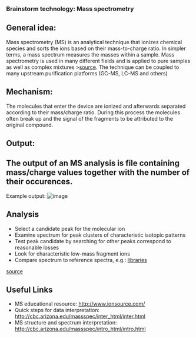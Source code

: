 
### Brainstorm technology: Mass spectrometry

## General idea:

Mass spectrometry (MS) is an analytical technique that ionizes chemical species and sorts the ions based on their mass-to-charge ratio. In simpler terms, a mass spectrum measures the masses within a sample. Mass spectrometry is used in many different fields and is applied to pure samples as well as complex mixtures >[source](https://en.wikipedia.org/wiki/Mass_spectrometry).
The technique can be coupled to many upstream purification platforms (GC-MS, LC-MS and others)

## Mechanism:

The molecules that enter the device are ionized and afterwards separated according to their mass/charge ratio. During this process the molecules often break up and the signal of the fragments to be attributed to the original compound.


## Output:

The output of an MS analysis is file containing mass/charge values together with the number of their occurences.
-
Example output: 
![image](http://www.chemguide.co.uk/analysis/masspec/pentanemspec.GIF)

## Analysis

* Select a candidate peak for the molecular ion
* Examine spectrum for peak clusters of characteristic isotopic patterns
* Test peak candidate by searching for other peaks correspond to reasonable losses
* Look for characteristic low-mass fragment ions
* Compare spectrum to reference spectra, e.g.: [libraries](http://chemdata.nist.gov/dokuwiki/doku.php?id=chemdata:start#libraries)

[source](https://edisciplinas.usp.br/pluginfile.php/144314/mod_resource/content/1/Ms-interpretation2014.pdf)

## Useful Links

* MS educational resource: http://www.ionsource.com/
* Quick steps for data interpretation: http://cbc.arizona.edu/massspec/inter_html/inter.html
* MS structure and spectrum interpretation: http://cbc.arizona.edu/massspec/intro_html/intro.html

